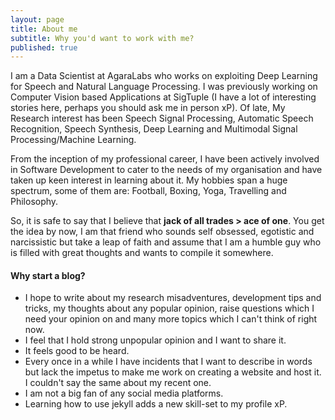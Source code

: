 ```yaml
---
layout: page
title: About me
subtitle: Why you'd want to work with me?
published: true
---
```

I am a Data Scientist at AgaraLabs who works on exploiting Deep Learning for Speech and Natural Language Processing. 
I was previously working on Computer Vision based Applications at SigTuple (I have a lot of interesting stories here, perhaps you should ask me in person xP). 
Of late, My Research interest has been Speech Signal Processing, Automatic Speech Recognition, Speech Synthesis, Deep Learning and Multimodal Signal Processing/Machine Learning.

From the inception of my professional career, 
I have been actively involved in Software Development to cater to the needs of my organisation and have taken up keen interest in learning about it. 
My hobbies span a huge spectrum, some of them are: Football, Boxing, Yoga, Travelling and Philosophy.

So, it is safe to say that I believe that **jack of all trades > ace of one**. 
You get the idea by now, I am that friend who sounds self obsessed, egotistic and narcissistic but take a leap of faith and 
assume that I am a humble guy who is filled with great thoughts and wants to compile it somewhere.


#### Why start a blog?
 * I hope to write about my research misadventures, development tips and tricks, my thoughts about any popular opinion, 
 raise questions which I need your opinion on and many more topics which I can't think of right now.
 * I feel that I hold strong unpopular opinion and I want to share it.
 * It feels good to be heard.
 * Every once in a while I have incidents that I want to describe in words but lack the impetus to make me work on creating a website and host it. I couldn't say the same about my recent one.
 * I am not a big fan of any social media platforms.
 * Learning how to use jekyll adds a new skill-set to my profile xP.
